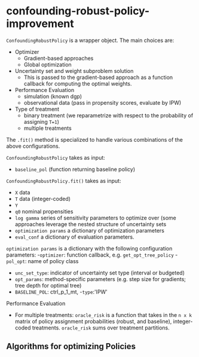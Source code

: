 # confounding-robust-policy-improvement



```ConfoundingRobustPolicy``` is a wrapper object. The main choices are: 
- Optimizer
  - Gradient-based approaches
  - Global optimization
- Uncertainty set and weight subproblem solution
  - This is passed to the gradient-based approach as a function callback for computing the optimal weights. 
- Performance Evaluation
  - simulation (known dgp) 
  - observational data (pass in propensity scores, evaluate by IPW) 
- Type of treatment
  - binary treatment (we reparametrize with respect to the probability of assigning ```T=1```)
  - multiple treatments
  
  
The ```.fit()``` method is specialized to handle various combinations of the above configurations. 

```ConfoundingRobustPolicy``` takes as input: 
- ```baseline_pol``` (function returning baseline policy) 


```ConfoundingRobustPolicy.fit()``` takes as input: 
- ```X``` data
- ```T``` data (integer-coded) 
- ```Y```
- ```q0``` nominal propensities
- ```log gamma``` series of sensitivity parameters to optimize over (some approaches leverage the nested structure of uncertainty sets
- ```optimization params``` a dictionary of optimization parameters
- ```eval_conf``` a dictionary of evaluation parameters. 

 ```optimization params``` is a dictionary with the following configuration parameters: 
-```optimizer```: function callback, e.g. ```get_opt_tree_policy```
-```pol_opt```: name of policy class 
- ```unc_set_type```: indicator of uncertainty set type (interval or budgeted) 
- ```opt_params```: method-specific parameters (e.g. step size for gradients; tree depth for optimal tree) 
- ```BASELINE_POL```: ctrl_p_1_mt, 
-```type```:'IPW'

Performance Evaluation 
- For multiple treatments: ```oracle_risk``` is a function that takes in the ``` n x k ``` matrix of policy assignment probabilities (robust, and baseline), integer-coded treatments. ```oracle_risk``` sums over treatment partitions. 
  
## Algorithms for optimizing Policies 